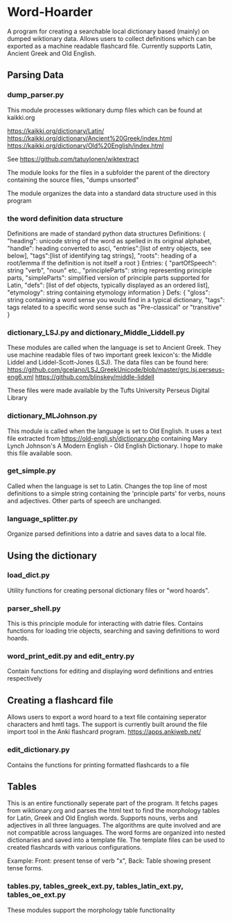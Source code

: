 # Word-Hoarder
A program for creating a searchable local dictionary based (mainly) on dumped wiktionary data. Allows users to collect definitions which can be exported as a machine readable flashcard file. Currently supports Latin, Ancient Greek and Old English.

## Parsing Data
### dump_parser.py
This module processes wiktionary dump files which can be found at kaikki.org

https://kaikki.org/dictionary/Latin/
https://kaikki.org/dictionary/Ancient%20Greek/index.html
https://kaikki.org/dictionary/Old%20English/index.html

See https://github.com/tatuylonen/wiktextract

The module looks for the files in a subfolder the parent of the directory containing the source files, "dumps unsorted"

The module organizes the data into a standard data structure used in this program

### the word definition data structure
Definitions are made of standard python data structures
Definitions:
{
"heading": unicode string of the word as spelled in its original alphabet,
"handle": heading converted to asci,
"entries":[list of entry objects, see below],
"tags":[list of identifying tag strings],
"roots": heading of a root/lemma if the definition is not itself a root
}
Entries:
{
"partOfSpeech": string "verb", "noun" etc.,
"principleParts": string representing principle parts,
"simpleParts": simplified version of principle parts supported for Latin,
"defs": [list of def objects, typically displayed as an ordered list],
"etymology": string containing etymology information
}
Defs:
{
"gloss": string containing a word sense you would find in a typical dictionary,
"tags": tags related to a specific word sense such as "Pre-classical" or "transitive"
}

### dictionary_LSJ.py and dictionary_Middle_Liddell.py
These modules are called when the language is set to Ancient Greek. They use machine readable files of two important greek lexicon's: the Middle Liddel and Liddel-Scott-Jones (LSJ). 
The data files can be found here:
https://github.com/gcelano/LSJ_GreekUnicode/blob/master/grc.lsj.perseus-eng6.xml
https://github.com/blinskey/middle-liddell

These files were made available by the Tufts University Perseus Digital Library

### dictionary_MLJohnson.py
This module is called when the language is set to Old English. It uses a text file extracted from https://old-engli.sh/dictionary.php containing Mary Lynch Johnson's A Modern English - Old English Dictionary.
I hope to make this file available soon.

### get_simple.py
Called when the language is set to Latin. Changes the top line of most definitions to a simple string containing the 'principle parts' for verbs, nouns and adjectives. Other parts of speech are unchanged.

### language_splitter.py
Organize parsed definitions into a datrie and saves data to a local file.

## Using the dictionary
### load_dict.py
Utility functions for creating personal dictionary files or "word hoards". 
### parser_shell.py
This is this principle module for interacting with datrie files. Contains functions for loading trie objects, searching and saving definitions to word hoards.
### word_print_edit.py and edit_entry.py
Contain functions for editing and displaying word definitions and entries respectively

## Creating a flashcard file
Allows users to export a word hoard to a text file containing seperator characters and hmtl tags. The support is currently built around the file import tool in the Anki flashcard program. 
https://apps.ankiweb.net/

### edit_dictionary.py
Contains the functions for printing formatted flashcards to a file

## Tables
This is an entire functionally seperate part of the program. It fetchs pages from wiktionary.org and parses the html text to find the morphology tables for Latin, Greek and Old English words. Supports nouns, verbs and adjectives in all three languages. The algorithms are quite involved and are not compatible across languages. The word forms are organized into nested dictionaries and saved into a template file. The template files can be used to created flashcards with various configurations. 

Example: Front: present tense of verb "x", Back: Table showing present tense forms.

### tables.py, tables_greek_ext.py, tables_latin_ext.py, tables_oe_ext.py
These modules support the morphology table functionality

